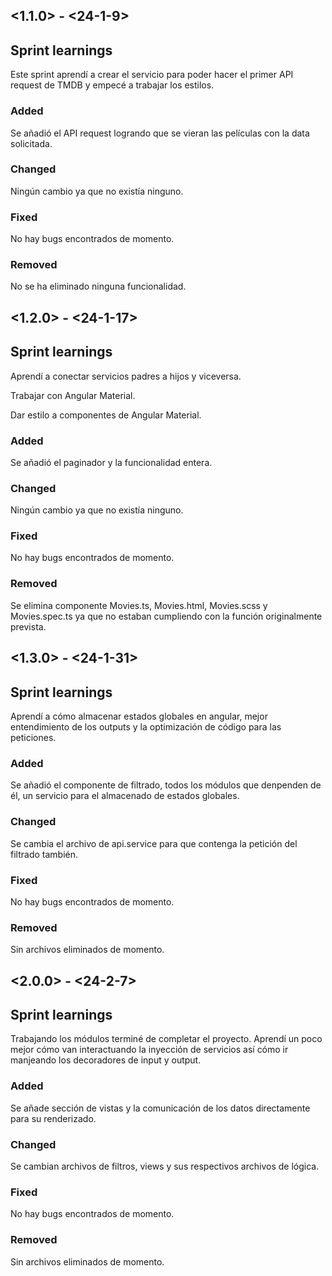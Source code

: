 ## <1.1.0> - <24-1-9>

## Sprint learnings

Este sprint aprendí a crear el servicio para poder hacer el primer API request de TMDB y empecé a trabajar los estilos.

### Added

Se añadió el API request logrando que se vieran las películas con la data solicitada.

### Changed

Ningún cambio ya que no existía ninguno.

### Fixed

No hay bugs encontrados de momento.

### Removed

No se ha eliminado ninguna funcionalidad.

## <1.2.0> - <24-1-17>

## Sprint learnings

Aprendí a conectar servicios padres a hijos y viceversa. 

Trabajar con Angular Material.

Dar estilo a componentes de Angular Material.

### Added

Se añadió el paginador y la funcionalidad entera.
### Changed

Ningún cambio ya que no existía ninguno.

### Fixed

No hay bugs encontrados de momento.

### Removed

Se elimina componente Movies.ts, Movies.html, Movies.scss y Movies.spec.ts ya que no estaban cumpliendo con la función originalmente prevista.

## <1.3.0> - <24-1-31>

## Sprint learnings
Aprendí a cómo almacenar estados globales en angular, mejor entendimiento de los outputs y la optimización de código para las peticiones.

### Added

Se añadió el componente de filtrado, todos los módulos que denpenden de él, un servicio para el almacenado de estados globales.

### Changed

Se cambia el archivo de api.service para que contenga la petición del filtrado también. 

### Fixed

No hay bugs encontrados de momento.

### Removed

Sin archivos eliminados de momento.


## <2.0.0> - <24-2-7>

## Sprint learnings

Trabajando los módulos terminé de completar el proyecto. Aprendí un poco mejor cómo van interactuando la inyección de servicios así cómo ir manjeando los decoradores de input y output.

### Added

Se añade sección de vistas y la comunicación de los datos directamente para su renderizado.

### Changed 

Se cambian archivos de filtros, views y sus respectivos archivos de lógica.

### Fixed

No hay bugs encontrados de momento.

### Removed

Sin archivos eliminados de momento.
